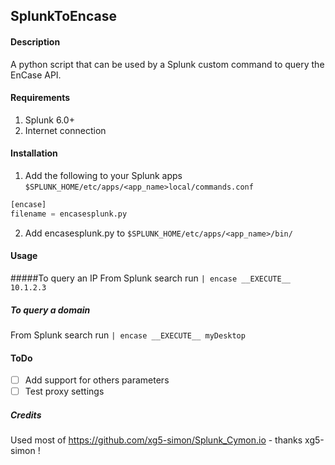 ## SplunkToEncase


#### Description

A python script that can be used by a Splunk custom command to query the EnCase API.

#### Requirements

1. Splunk 6.0+ 
2. Internet connection

#### Installation

1. Add the following to your Splunk apps `$SPLUNK_HOME/etc/apps/<app_name>local/commands.conf`
```python
[encase]
filename = encasesplunk.py
```
2. Add encasesplunk.py to `$SPLUNK_HOME/etc/apps/<app_name>/bin/`

#### Usage
#####To query an IP
From Splunk search run `| encase __EXECUTE__ 10.1.2.3`

##### To query a domain
From Splunk search run `| encase __EXECUTE__ myDesktop `

#### ToDo

- [ ] Add support for others parameters
- [ ] Test proxy settings

##### Credits
Used most of https://github.com/xg5-simon/Splunk_Cymon.io - thanks xg5-simon !


